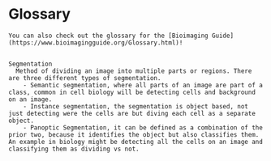 # Glossary


```{margin} Looking for more definitions?
You can also check out the glossary for the [Bioimaging Guide](https://www.bioimagingguide.org/Glossary.html)!
```


```{glossary}

Segmentation
  Method of dividing an image into multiple parts or regions. There are three different types of segmentation. 
    - Semantic segmentation, where all parts of an image are part of a class, common in cell biology will be detecting cells and background on an image.
    - Instance segmentation, the segmentation is object based, not just detecting were the cells are but diving each cell as a separate object.
    - Panoptic Segmentation, it can be defined as a combination of the prior two, because it identifies the object but also classifies them. An example in biology might be detecting all the cells on an image and classifying them as dividing vs not.

```

<!-- 
Terms that aren't in the book yet but we know we want to add (anything you type here won't show up in the built book)

Convolution
Threshold
Watershed
Mask - a binary image (background is black, foreground is white)
Translation/Rotation



--->
